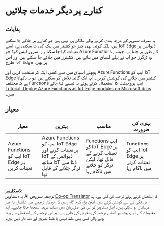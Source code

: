 <!--
CO_OP_TRANSLATOR_METADATA:
{
  "original_hash": "cc7ad255517f5f618f9c8899e6ff6783",
  "translation_date": "2025-08-26T22:01:41+00:00",
  "source_file": "4-manufacturing/lessons/3-run-fruit-detector-edge/assignment.md",
  "language_code": "ur"
}
-->
# کنارے پر دیگر خدمات چلائیں

## ہدایات

یہ صرف تصویر کے درجہ بندی کرنے والے ماڈلز ہی نہیں ہیں جو کنارے پر چلائے جا سکتے ہیں، بلکہ کوئی بھی چیز جو کنٹینر میں پیک کی جا سکتی ہے، اسے IoT Edge ڈیوائس پر تعینات کیا جا سکتا ہے۔ سرور لیس کوڈ جو Azure Functions کے طور پر چلتا ہے، جیسے وہ ٹرگرز جو آپ نے پہلے اسباق میں بنائے ہیں، کنٹینرز میں چلائے جا سکتے ہیں اور اس طرح IoT Edge پر بھی۔

پچھلے اسباق میں سے کسی ایک کو منتخب کریں اور Azure Functions ایپ کو IoT Edge کنٹینر میں چلانے کی کوشش کریں۔ آپ ایک گائیڈ تلاش کر سکتے ہیں جو یہ دکھاتا ہے کہ مختلف Functions ایپ پروجیکٹ کا استعمال کرتے ہوئے یہ کیسے کیا جائے [Tutorial: Deploy Azure Functions as IoT Edge modules on Microsoft docs](https://docs.microsoft.com/azure/iot-edge/tutorial-deploy-function?WT.mc_id=academic-17441-jabenn&view=iotedge-2020-11) میں۔

## معیار

| معیار | بہترین | مناسب | بہتری کی ضرورت |
| ------ | ------- | ------ | --------------- |
| Azure Functions ایپ کو IoT Edge پر تعینات کریں | Azure Functions ایپ کو IoT Edge پر تعینات کرنے اور IoT ڈیوائس کے ساتھ IoT ڈیٹا سے ٹرگر چلانے کے قابل تھا | Functions ایپ کو IoT Edge پر تعینات کرنے کے قابل تھا، لیکن ٹرگر کو چلانے میں ناکام رہا | Functions ایپ کو IoT Edge پر تعینات کرنے میں ناکام رہا |

---

**ڈسکلیمر**:  
یہ دستاویز AI ترجمہ سروس [Co-op Translator](https://github.com/Azure/co-op-translator) کا استعمال کرتے ہوئے ترجمہ کی گئی ہے۔ ہم درستگی کے لیے کوشش کرتے ہیں، لیکن براہ کرم آگاہ رہیں کہ خودکار ترجمے میں غلطیاں یا غیر درستیاں ہو سکتی ہیں۔ اصل دستاویز کو اس کی اصل زبان میں مستند ذریعہ سمجھا جانا چاہیے۔ اہم معلومات کے لیے، پیشہ ور انسانی ترجمہ کی سفارش کی جاتی ہے۔ ہم اس ترجمے کے استعمال سے پیدا ہونے والی کسی بھی غلط فہمی یا غلط تشریح کے ذمہ دار نہیں ہیں۔